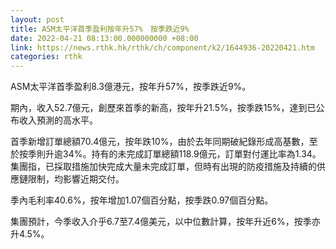 ```yaml
---
layout: post
title: ASM太平洋首季盈利按年升57%　按季跌近9%
date: 2022-04-21 08:13:00.000000000 +08:00
link: https://news.rthk.hk/rthk/ch/component/k2/1644936-20220421.htm
categories: rthk
---
```


ASM太平洋首季盈利8.3億港元，按年升57%，按季跌近9%。

期內，收入52.7億元，創歷來首季的新高，按年升21.5%，按季跌15%，達到已公布收入預測的高水平。

首季新增訂單總額70.4億元，按年跌10%，由於去年同期破紀錄形成高基數，至於按季則升逾34%。持有的未完成訂單總額118.9億元，訂單對付運比率為1.34。集團指，已採取措施加快完成大量未完成訂單，但時有出現的防疫措施及持續的供應鏈限制，均影響近期交付。

季內毛利率40.6%，按年增加1.07個百分點，按季跌0.97個百分點。

集團預計，今季收入介乎6.7至7.4億美元，以中位數計算，按年升近6%，按季亦升4.5%。
